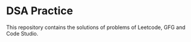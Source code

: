 # DSA Practice
This repository contains the solutions of problems of Leetcode, GFG and Code Studio.
